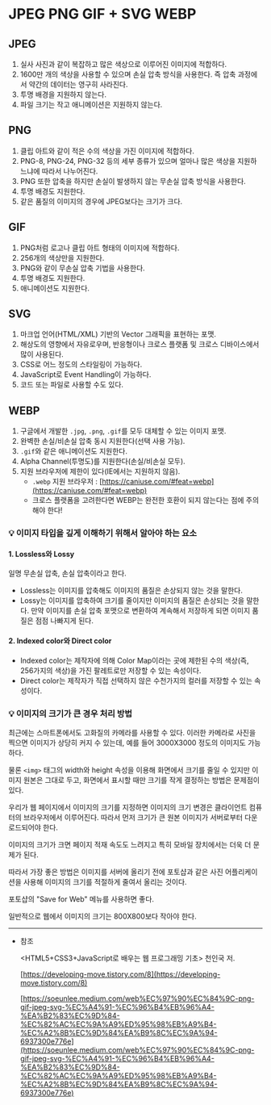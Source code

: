 # JPEG PNG GIF + SVG WEBP

## JPEG

1. 실사 사진과 같이 복잡하고 많은 색상으로 이루어진 이미지에 적합하다.
2. 1600만 개의 색상을 사용할 수 있으며 손실 압축 방식을 사용한다. 즉 압축 과정에서 약간의 데이터는 영구히 사라진다.
3. 투명 배경을 지원하지 않는다.
4. 파일 크기는 작고 애니메이션은 지원하지 않는다.

## PNG

1. 클립 아트와 같이 적은 수의 색상을 가진 이미지에 적합하다.
2. PNG-8, PNG-24, PNG-32 등의 세부 종류가 있으며 얼마나 많은 색상을 지원하느냐에 따라서 나누어진다.
3. PNG 또한 압축을 하지만 손실이 발생하지 않는 무손실 압축 방식을 사용한다.
4. 투명 배경도 지원한다.
5. 같은 품질의 이미지의 경우에 JPEG보다는 크기가 크다.

## GIF

1. PNG처럼 로고나 클립 아트 형태의 이미지에 적합하다.
2. 256개의 색상만을 지원한다.
3. PNG와 같이 무손실 압축 기법을 사용한다.
4. 투명 배경도 지원한다.
5. 애니메이션도 지원한다.

## SVG

1. 마크업 언어(HTML/XML) 기반의 Vector 그래픽을 표현하는 포맷.
2. 해상도의 영향에서 자유로우며, 반응형이나 크로스 플랫폼 및 크로스 디바이스에서 많이 사용된다.
3. CSS로 어느 정도의 스타일링이 가능하다.
4. JavaScript로 Event Handling이 가능하다.
5. 코드 또는 파일로 사용할 수도 있다.

## WEBP

1. 구글에서 개발한 `.jpg`, `.png`, `.gif`를 모두 대체할 수 있는 이미지 포맷.
2. 완벽한 손실/비손실 압축 동시 지원한다(선택 사용 가능).
3. `.gif`와 같은 애니메이션도 지원한다.
4. Alpha Channel(투명도)를 지원한다(손실/비손실 모두).
5. 지원 브라우저에 제한이 있다(IE에서는 지원하지 않음).
   - `.webp` 지원 브라우저 : [https://caniuse.com/#feat=webp](https://caniuse.com/#feat=webp)
   - 크로스 플랫폼을 고려한다면 WEBP는 완전한 호환이 되지 않는다는 점에 주의해야 한다!

### 💡 이미지 타입을 깊게 이해하기 위해서 알아야 하는 요소

#### 1. Lossless와 Lossy

일명 무손실 압축, 손실 압축이라고 한다.

- Lossless는 이미지를 압축해도 이미지의 품질은 손상되지 않는 것을 말한다.
- Lossy는 이미지를 압축하여 크기를 줄이지만 이미지의 품질은 손상되는 것을 말한다.
  만약 이미지를 손실 압축 포맷으로 변환하여 계속해서 저장하게 되면 이미지 품질은 점점 나빠지게 된다.

#### 2. Indexed color와 Direct color

- Indexed color는 제작자에 의해 Color Map이라는 곳에 제한된 수의 색상(즉, 256가지의 색상)을 가진 팔레트로만 저장할 수 있는 속성이다.
- Direct color는 제작자가 직접 선택하지 않은 수천가지의 컬러를 저장할 수 있는 속성이다.

### 💡 이미지의 크기가 큰 경우 처리 방법

최근에는 스마트폰에서도 고화질의 카메라를 사용할 수 있다. 이러한 카메라로 사진을 찍으면 이미지가 상당히 커지 수 있는데, 예를 들어 3000X3000 정도의 이미지도 가능하다.

물론 `<img>` 태그의 width와 height 속성을 이용해 화면에서 크기를 줄일 수 있지만 이미지 원본은 그대로 두고, 화면에서 표시할 때만 크기를 작게 결정하는 방법은 문제점이 있다.

우리가 웹 페이지에서 이미지의 크기를 지정하면 이미지의 크기 변경은 클라이언트 컴퓨터의 브라우저에서 이루어진다. 따라서 먼저 크기가 큰 원본 이미지가 서버로부터 다운로드되어야 한다.

이미지의 크기가 크면 페이지 적재 속도도 느려지고 특히 모바일 장치에서는 더욱 더 문제가 된다.

따라서 가장 좋은 방법은 이미지를 서버에 올리기 전에 포토샵과 같은 사진 어플리케이션을 사용해 이미지의 크기를 적절하게 줄여서 올리는 것이다.

포토샵의 "Save for Web" 메뉴를 사용하면 좋다.

일반적으로 웹에서 이미지의 크기는 800X800보다 작아야 한다.

---

- 참조

  <HTML5+CSS3+JavaScript로 배우는 웹 프로그래밍 기초> 천인국 저.

  [https://developing-move.tistory.com/8](https://developing-move.tistory.com/8)

  [https://soeunlee.medium.com/web%EC%97%90%EC%84%9C-png-gif-jpeg-svg-%EC%A4%91-%EC%96%B4%EB%96%A4-%EA%B2%83%EC%9D%84-%EC%82%AC%EC%9A%A9%ED%95%98%EB%A9%B4-%EC%A2%8B%EC%9D%84%EA%B9%8C%EC%9A%94-6937300e776e](https://soeunlee.medium.com/web%EC%97%90%EC%84%9C-png-gif-jpeg-svg-%EC%A4%91-%EC%96%B4%EB%96%A4-%EA%B2%83%EC%9D%84-%EC%82%AC%EC%9A%A9%ED%95%98%EB%A9%B4-%EC%A2%8B%EC%9D%84%EA%B9%8C%EC%9A%94-6937300e776e)
